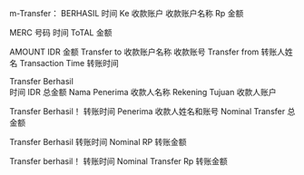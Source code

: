 m-Transfer：
BERHASIL
时间
Ke 收款账户
收款账户名称
Rp 金额


MERC 号码
时间
ToTAL 金额

AMOUNT IDR 金额
Transfer to 收款账户名称
收款账号
Transfer from  转账人姓名
Transaction Time 转账时间


Transfer Berhasil  
时间
IDR 总金额
Nama Penerima 收款人名称
Rekening Tujuan 收款人账户

Transfer Berhasil！ 转账时间
Penerima 收款人姓名和账号
Nominal Transfer 总金额


Transfer Berhasil
转账时间
Nominal
RP 转账金额

Transfer berhasil！
转账时间
Nominal Transfer
Rp 转账金额

